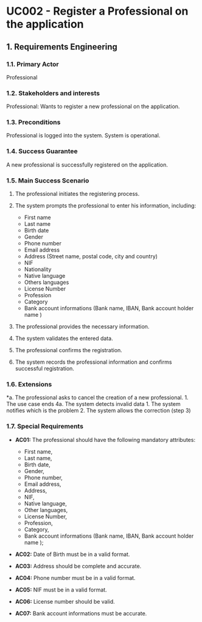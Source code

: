 # UC002 - Register a Professional on the application

## 1. Requirements Engineering

### 1.1. Primary Actor
Professional

### 1.2. Stakeholders and interests
Professional: Wants to register a new professional on the application.

### 1.3. Preconditions
Professional is logged into the system.
System is operational.

### 1.4. Success Guarantee
A new professional is successfully registered on the application.

### 1.5. Main Success Scenario
1. The professional initiates the registering process.
2. The system prompts the professional to enter his information, including:
      - First name
      - Last name
      - Birth date
      - Gender
      - Phone number
      - Email address
      - Address (Street name, postal code, city and country)
      - NIF
      - Nationality
      - Native language
      - Others languages
      - License Number
      - Profession
      - Category
      - Bank account informations (Bank name, IBAN, Bank account holder name )


3. The professional provides the necessary information.
4. The system validates the entered data.
5. The professional confirms the registration.
6. The system records the professional information and confirms successful registration.

### 1.6. Extensions
*a. The professional asks to cancel the creation of a new professional.
    1. The use case ends
4a. The system detects invalid data
    1. The system notifies which is the problem
    2. The system allows the correction (step 3)

### 1.7. Special Requirements
* **AC01:** The professional should have the following mandatory attributes: 

   * First name, 
   * Last name, 
   * Birth date, 
   * Gender, 
   * Phone number, 
   * Email address, 
   * Address, 
   * NIF, 
   * Native language, 
   * Other languages, 
   * License Number, 
   * Profession, 
   * Category, 
   * Bank account informations (Bank name, IBAN, Bank account holder name );
  
* **AC02:** Date of Birth must be in a valid format.
* **AC03:** Address should be complete and accurate.
* **AC04:** Phone number must be in a valid format.
* **AC05:** NIF must be in a valid format.
* **AC06:** License number should be valid.
* **AC07:** Bank account informations must be accurate.



